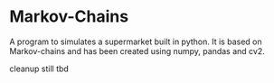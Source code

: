 # Markov-Chains

A program to simulates a supermarket built in python. It is based on Markov-chains and has been created using numpy, pandas and cv2.

cleanup still tbd